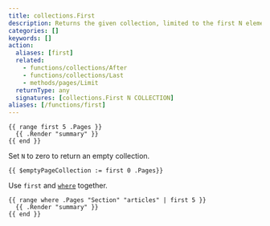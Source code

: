 ```yaml
---
title: collections.First
description: Returns the given collection, limited to the first N elements.
categories: []
keywords: []
action:
  aliases: [first]
  related:
    - functions/collections/After
    - functions/collections/Last
    - methods/pages/Limit
  returnType: any
  signatures: [collections.First N COLLECTION]
aliases: [/functions/first]
---
```


```go-html-template
{{ range first 5 .Pages }}
  {{ .Render "summary" }}
{{ end }}
```

Set `N` to zero to return an empty collection.

```go-html-template
{{ $emptyPageCollection := first 0 .Pages}}
```

Use `first` and [`where`] together.

```go-html-template
{{ range where .Pages "Section" "articles" | first 5 }}
  {{ .Render "summary" }}
{{ end }}
```

[`where`]: /functions/collections/where
